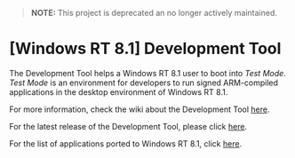 > **NOTE:** This project is deprecated an no longer actively maintained. 

# [Windows RT 8.1] Development Tool
The Development Tool helps a Windows RT 8.1 user to boot into _Test Mode_. _Test Mode_ is an environment for developers to run signed ARM-compiled applications in the desktop environment of Windows RT 8.1.

For more information, check the wiki about the Development Tool [here](https://github.com/VNNGYN/Windows-RT-8.1-Development-Tool/wiki).

For the latest release of the Development Tool, please click [here](https://github.com/VNNGYN/Windows-RT-8.1-Development-Tool/releases).

For the list of applications ported to Windows RT 8.1, click [here](https://github.com/VNNGYN/Windows-RT-8.1-Development-Tool/wiki/Applications-ported-to-Windows-RT-8.1).
